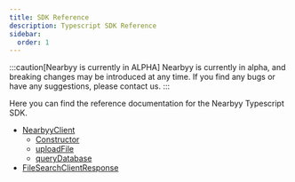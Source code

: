 ```yaml
---
title: SDK Reference
description: Typescript SDK Reference
sidebar:
  order: 1
---
```


:::caution[Nearbyy is currently in ALPHA]
Nearbyy is currently in alpha, and breaking changes may be introduced at any time. If you find any bugs or have any suggestions, please contact us.
:::

Here you can find the reference documentation for the Nearbyy Typescript SDK.

- [NearbyyClient](../nearbyy-client)
  - [Constructor](../nearbyy-client#constructor)
  - [uploadFile](../nearbyy-client#uploadfile)
  - [queryDatabase](../nearbyy-client#querydatabase)
- [FileSearchClientResponse](../file-search-client-response)
